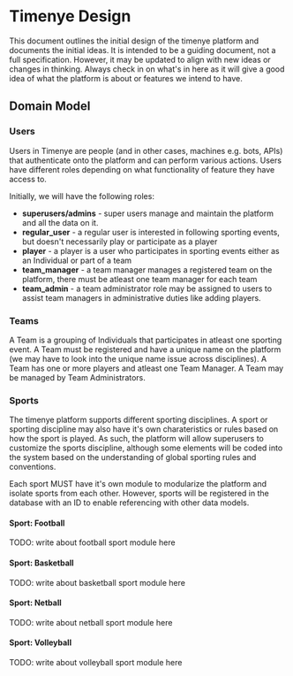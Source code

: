 # Timenye Design

This document outlines the initial design of the timenye platform and documents the initial ideas.
It is intended to be a guiding document, not a full specification. However, it may be updated to 
align with new ideas or changes in thinking. Always check in on what's in here as it will give a
good idea of what the platform is about or features we intend to have.


## Domain Model

### Users

Users in Timenye are people (and in other cases, machines e.g. bots, APIs) that authenticate onto the platform
and can perform various actions. Users have different roles depending on what functionality of feature they have
access to.

Initially, we will have the following roles:

- **superusers/admins** - super users manage and maintain the platform and all the data on it.
- **regular_user** - a regular user is interested in following sporting events, but doesn't necessarily play or participate as a player
- **player** - a player is a user who participates in sporting events either as an Individual or part of a team
- **team_manager** - a team manager manages a registered team on the platform, there must be atleast one team manager for each team
- **team_admin** - a team administrator role may be assigned to users to assist team managers in administrative duties like adding players.

### Teams

A Team is a grouping of Individuals that participates in atleast one sporting event. A Team must be registered and have
a unique name on the platform (we may have to look into the unique name issue across disciplines). A Team has one or more
players and atleast one Team Manager. A Team may be managed by Team Administrators.

### Sports

The timenye platform supports different sporting disciplines. A sport or sporting discipline may also have it's own charateristics
or rules based on how the sport is played. As such, the platform will allow superusers to customize the sports discipline, although
some elements will be coded into the system based on the understanding of global sporting rules and conventions.

Each sport MUST have it's own module to modularize the platform and isolate sports from each other. However, sports will be registered
in the database with an ID to enable referencing with other data models.

#### Sport: Football
TODO: write about football sport module here

#### Sport: Basketball
TODO: write about basketball sport module here

#### Sport: Netball
TODO: write about netball sport module here

#### Sport: Volleyball
TODO: write about volleyball sport module here
